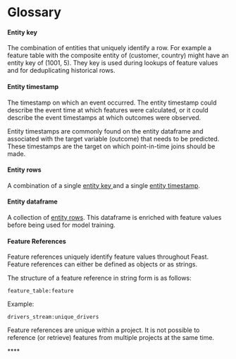 # Glossary

#### **Entity key**

The combination of entities that uniquely identify a row. For example a feature table with the composite entity of \(customer, country\) might have an entity key of \(1001, 5\). They key is used during lookups of feature values and for deduplicating historical rows.

#### Entity timestamp

The timestamp on which an event occurred. The entity timestamp could describe the event time at which features were calculated, or it could describe the event timestamps at which outcomes were observed.

Entity timestamps are commonly found on the entity dataframe and associated with the target variable \(outcome\) that needs to be predicted. These timestamps are the target on which point-in-time joins should be made.

#### Entity rows

A combination of a single [entity key ](glossary.md#entity-key)and a single [entity timestamp](glossary.md#entity-timestamp).

#### Entity dataframe

A collection of [entity rows](glossary.md#entity-rows). This dataframe is enriched with feature values before being used for model training.

#### Feature References

Feature references uniquely identify feature values throughout Feast. Feature references can either be defined as objects or as strings. 

The structure of a feature reference in string form is as follows:

`feature_table:feature`

Example:

`drivers_stream:unique_drivers`

Feature references are unique within a project. It is not possible to reference \(or retrieve\) features from multiple projects at the same time.

\*\*\*\*

